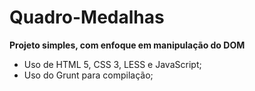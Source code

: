 # Quadro-Medalhas
**Projeto simples, com enfoque em manipulação do DOM**
- Uso de HTML 5, CSS 3, LESS e JavaScript;
- Uso do Grunt para compilação;
